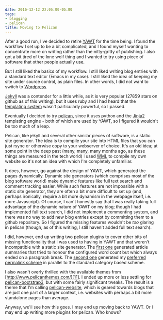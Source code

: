 ```yaml
---
date: 2016-12-12 22:06:00-05:00
tags:
- blogging
- pelican
title: Moving to Pelican
---
```


After a good run, I've decided to retire [YAWT][1] for the time being.  I
found the workflow I set up to be a bit complicated, and I found myself
wanting to concentrate more on writing rather than the nitty-gritty of
publishing.  I also got a bit tired of the lone wolf thing and I wanted to
try using piece of software that other people actually use.

But I still liked the basics of my workflow.  I still liked writing blog
entries with a standard text editor (Emacs in my case).  I still liked the
idea of keeping my site under source control, as plain files.  In other
words, I did not want to switch to [Wordpress][2].

[Jekyll][3] was a contender for a little while, as it is very popular (27859
stars on github as of this writing), but it uses ruby and I had heard that
the [templating system][4] wasn't particularly powerful, so I passed.

Eventually I decided to try [pelican][5], since it uses python and the
[Jinja2][6] templating engine - both of which are used by YAWT, so I figured
it wouldn't be too much of a leap.

Pelican, like jekyll and several other similar pieces of software, is a
static site generator.  The idea is to compile your site into HTML files
that you can just rsync or otherwise copy to your webserver of choice.  It's
an old idea; at some point in the deep past (many, many, many months ago, as
these things are measured in the tech world) I used [WML][7] to compile my
own website so it's not an idea with which I'm completely unfamiliar.

It does, however, go against the design of YAWT, which generated the pages
dynamically.  Dynamic site generators (which comprises most of the blog
software world) make dynamic features like full text search and comment
tracking easier.  While such features are not impossible with a static site
generator, they are often a bit more difficult to set up (and, perhaps
ironically, require a bit more dynamism in the webpage itself, i.e. more
Javascript).  Of course, I can't honestly say that I was really taking full
advantage of the dynamic nature of YAWT on my blog; though I had implemented
full text search, I did not implement a commenting system, and there was no
way to add new blog entries except by committing them to a github
repository.  So I figured the missing features wouldn't be *too* glaring in
pelican (though, as of this writing, I still haven't added full text
search).

I did, however, end up writing two pelican plugins to cover other bits of
missing functionality that I was used to having in YAWT and that weren't
incompatible with a static site generator.  The [first one][8] generated
article summaries that tried to honour the configured word count but which
always ended on a paragraph break.  The [second one][9] generated my
[preferred permalink scheme][10] in parallel to the standard category based
scheme.

I also wasn't overly thrilled with the available themes from
[http://www.pelicanthemes.com/][11].  I ended up more or less settling for
[pelican-bootstrap3][12], but with some fairly significant tweaks.  The
result is a theme that I'm calling [pelican-website][13], which is geared
towards blogs that are just one part of a larger context, i.e. websites with
perhaps a bit more standalone pages than average.

Anyway, we'll see how this goes.  I may end up moving back to YAWT.  Or I
may end up writing more plugins for pelican.  Who knows?

[1]: https://github.com/drivet/yawt
[2]: https://wordpress.com/create/
[3]: https://jekyllrb.com/
[4]: http://shopify.github.io/liquid/
[5]: http://blog.getpelican.com/
[6]: http://jinja.pocoo.org/docs/dev/
[7]: http://thewml.org/
[8]: https://github.com/drivet/paragraphed-summary
[9]: https://github.com/drivet/pelican-cool-uri
[10]: https://www.w3.org/Provider/Style/URI.html
[11]: http://www.pelicanthemes.com
[12]: https://github.com/DandyDev/pelican-bootstrap3
[13]: https://github.com/drivet/pelican-website
